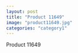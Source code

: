 ```yaml
---
layout: post
title: "Product 11649"
image: "product11649.jpg"
categories: "category1"
---
```

Product 11649
